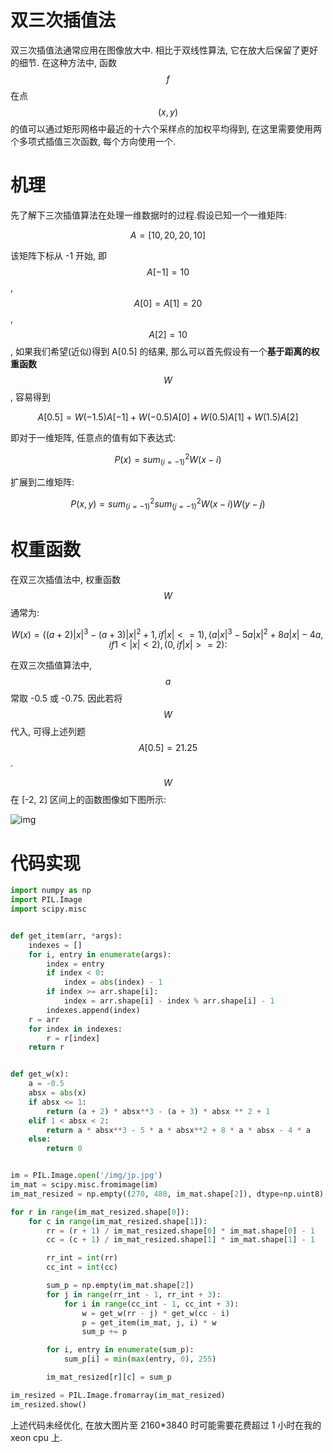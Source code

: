 # 双三次插值法

双三次插值法通常应用在图像放大中. 相比于双线性算法, 它在放大后保留了更好的细节. 在这种方法中, 函数 $$f$$ 在点 $$(x, y)$$ 的值可以通过矩形网格中最近的十六个采样点的加权平均得到, 在这里需要使用两个多项式插值三次函数, 每个方向使用一个.

# 机理

先了解下三次插值算法在处理一维数据时的过程.假设已知一个一维矩阵:

$$
A = [10, 20, 20, 10]
$$

该矩阵下标从 -1 开始, 即 $$A[-1] = 10$$, $$A[0] = A[1] = 20$$, $$A[2] = 10$$, 如果我们希望(近似)得到 A[0.5] 的结果, 那么可以首先假设有一个**基于距离的权重函数** $$W$$, 容易得到

$$
A[0.5] = W(-1.5)A[-1] + W(-0.5)A[0] + W(0.5)A[1] + W(1.5)A[2]
$$

即对于一维矩阵, 任意点的值有如下表达式:

$$P(x) = sum_(i=-1)^2W(x-i)$$

扩展到二维矩阵:

$$P(x, y) = sum_(i=-1)^2sum_(j=-1)^2W(x-i)W(y-j)$$

# 权重函数

在双三次插值法中, 权重函数 $$W$$ 通常为:

$$
W(x) =
{
    ((a+2)|x|^3 - (a+3)|x|^2 + 1, if |x| <= 1),
    (a|x|^3 - 5a|x|^2 + 8a|x|-4a, if 1 < |x| < 2),
    (0, if |x| >= 2)
:}
$$

在双三次插值算法中, $$a$$ 常取 -0.5 或 -0.75. 因此若将 $$W$$ 代入, 可得上述列题 $$A[0.5]=21.25$$.

$$W$$ 在 [-2, 2] 区间上的函数图像如下图所示:

![img](/img/pil/resize_bicubic/bicubic_poly.jpg)

# 代码实现
```py
import numpy as np
import PIL.Image
import scipy.misc


def get_item(arr, *args):
    indexes = []
    for i, entry in enumerate(args):
        index = entry
        if index < 0:
            index = abs(index) - 1
        if index >= arr.shape[i]:
            index = arr.shape[i] - index % arr.shape[i] - 1
        indexes.append(index)
    r = arr
    for index in indexes:
        r = r[index]
    return r


def get_w(x):
    a = -0.5
    absx = abs(x)
    if absx <= 1:
        return (a + 2) * absx**3 - (a + 3) * absx ** 2 + 1
    elif 1 < absx < 2:
        return a * absx**3 - 5 * a * absx**2 + 8 * a * absx - 4 * a
    else:
        return 0


im = PIL.Image.open('/img/jp.jpg')
im_mat = scipy.misc.fromimage(im)
im_mat_resized = np.empty((270, 480, im_mat.shape[2]), dtype=np.uint8)

for r in range(im_mat_resized.shape[0]):
    for c in range(im_mat_resized.shape[1]):
        rr = (r + 1) / im_mat_resized.shape[0] * im_mat.shape[0] - 1
        cc = (c + 1) / im_mat_resized.shape[1] * im_mat.shape[1] - 1

        rr_int = int(rr)
        cc_int = int(cc)

        sum_p = np.empty(im_mat.shape[2])
        for j in range(rr_int - 1, rr_int + 3):
            for i in range(cc_int - 1, cc_int + 3):
                w = get_w(rr - j) * get_w(cc - i)
                p = get_item(im_mat, j, i) * w
                sum_p += p

        for i, entry in enumerate(sum_p):
            sum_p[i] = min(max(entry, 0), 255)

        im_mat_resized[r][c] = sum_p

im_resized = PIL.Image.fromarray(im_mat_resized)
im_resized.show()
```

上述代码未经优化, 在放大图片至 2160*3840 时可能需要花费超过 1 小时在我的 xeon cpu 上.
